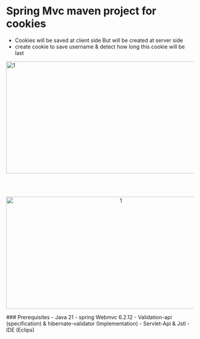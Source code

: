 # Spring Mvc maven project for cookies 
 - Cookies will be saved at client side But will be created  at server side
- create cookie to save username & detect how long this cookie will be last
  <p align="center">
<img width="600" height="300" alt="1" src="https://github.com/user-attachments/assets/bfc547dd-ce01-4626-8253-bbc8abd6583e" />
</p>
<br><br>
 <p align="center">
   <img width="600" height="300" alt="1" src="https://github.com/user-attachments/assets/017da676-496a-4d66-aa8f-39855a887dc5" />
 </p>
 ### Prerequisites
- Java 21
- spring Webmvc 6.2.12
- Validation-api (specification) & hibernate-validator (Implementation)
- Servlet-Api & Jstl
- IDE (Eclips)
